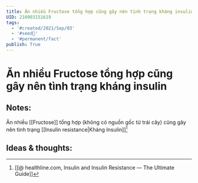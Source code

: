 ```yaml
---
title: Ăn nhiều Fructose tổng hợp cũng gây nên tình trạng kháng insulin
UID: 210903151619
tags:
  - '#created/2021/Sep/03'
  - '#seed🥜'
  - '#permanent/fact'
publish: True
---
```

# Ăn nhiều Fructose tổng hợp cũng gây nên tình trạng kháng insulin

## Notes:
Ăn nhiều [[Fructose]] tổng hợp (không có nguồn gốc từ trái cây) cũng gây nên tình trạng [[Insulin resistance|Kháng Insulin]][^1] 

## Ideas & thoughts:

[^1]:[[@ healthline.com, Insulin and Insulin Resistance — The Ultimate Guide]]